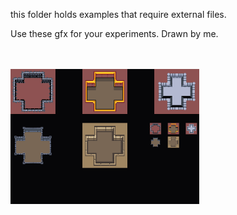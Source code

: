 this folder holds examples that require external files.


Use these gfx for your experiments. Drawn by me.

<br><br>
<img src="Media/81561494-4EFD-45E8-A7CC-AB77621F84E0.png" width="60%"><br>
